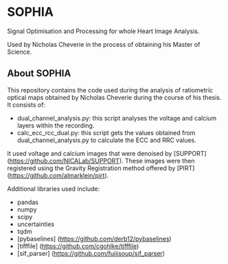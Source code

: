 # SOPHIA

Signal Optimisation and Processing for whole Heart Image Analysis.

Used by Nicholas Cheverie in the process of obtaining his Master of Science.

## About SOPHIA

This repository contains the code used during the analysis of ratiometric optical maps obtained by Nicholas Cheverie during the course of his thesis. It consists of:

* dual_channel_analysis.py: this script analyses the voltage and calcium layers within the recording.
* calc_ecc_rcc_dual.py: this script gets the values obtained from dual_channel_analysis.py to calculate the ECC and RRC values.

It used voltage and calcium images that were denoised by [SUPPORT] (https://github.com/NICALab/SUPPORT). These images were then registered using the Gravity Registration method offered by [PIRT] (https://github.com/almarklein/pirt). 

Additional libraries used include:

* pandas
* numpy
* scipy
* uncertainties
* tqdm
* [pybaselines] (https://github.com/derb12/pybaselines)
* [tifffile] (https://github.com/cgohlke/tifffile)
* [sif_parser] (https://github.com/fujiisoup/sif_parser)


